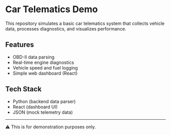 # Car Telematics Demo

This repository simulates a basic car telematics system that collects vehicle data, processes diagnostics, and visualizes performance.

## Features
- OBD-II data parsing
- Real-time engine diagnostics
- Vehicle speed and fuel logging
- Simple web dashboard (React)

## Tech Stack
- Python (backend data parser)
- React (dashboard UI)
- JSON (mock telemetry data)

-----

⚠️ This is for demonstration purposes only.
